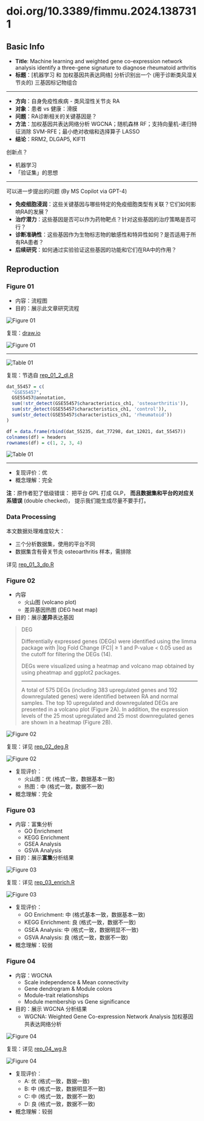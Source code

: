 # doi.org/10.3389/fimmu.2024.1387311

## Basic Info

* **Title**: Machine learning and weighted gene co-expression network analysis identify a three-gene signature to diagnose rheumatoid arthritis
* **标题**：[机器学习 和 加权基因共表达网络] 分析识别出一个 (用于诊断类风湿关节炎的) 三基因标记物组合

---

* **方向**：自身免疫性疾病 - 类风湿性关节炎 RA
* **对象**：患者 vs 健康：滑膜
* **问题**：RA诊断相关的关键基因是？
* **方法**：加权基因共表达网络分析 WGCNA；随机森林 RF；支持向量机-递归特征消除 SVM-RFE；最小绝对收缩和选择算子 LASSO
* **结论**：RRM2, DLGAP5, KIF11


创新点？

* 机器学习
* 「验证集」的思想

---

可以进一步提出的问题 (By MS Copilot via GPT-4)

* **免疫细胞浸润**：这些关键基因与哪些特定的免疫细胞类型有关联？它们如何影响RA的发展？
* **治疗潜力**：这些基因是否可以作为药物靶点？针对这些基因的治疗策略是否可行？
* **诊断准确性**：这些基因作为生物标志物的敏感性和特异性如何？是否适用于所有RA患者？
* **后续研究**：如何通过实验验证这些基因的功能和它们在RA中的作用？

## Reproduction

### Figure 01

* 内容：流程图
* 目的：展示此文章研究流程

![Figure 01](res/fig01.jpg)

复现：[draw.io](https://app.diagrams.net/)


![Figure 01](res/rep01.jpg)

---

![Table 01](res/fig01_tab.jpg)

复现：节选自 [rep_01_2_dl.R](rep_01_2_dl.R)

```r
dat_55457 = c(
  "GSE55457",
  GSE55457@annotation,
  sum(!str_detect(GSE55457$characteristics_ch1, 'osteoarthritis')),
  sum(str_detect(GSE55457$characteristics_ch1, 'control')),
  sum(str_detect(GSE55457$characteristics_ch1, 'rheumatoid'))
)

df = data.frame(rbind(dat_55235, dat_77298, dat_12021, dat_55457))
colnames(df) = headers
rownames(df) = c(1, 2, 3, 4)
```

![Table 01](res/rep01_tab.jpg)

---

* 复现评价：优
* 概念理解：完全

**注**：原作者犯了低级错误：
把平台 GPL 打成 GLP，
**而且数据集和平台的对应关系错误** (double checked)，
提示我们能生成尽量不要手打。

### Data Processing

本文数据处理难度较大：
* 三个分析数据集，使用的平台不同
* 数据集含有骨关节炎 osteoarthritis 样本，需排除

详见 [rep_01_3_dp.R](rep_01_3_dp.R)

### Figure 02

* 内容
  * 火山图 (volcano plot)
  * 差异基因热图 (DEG heat map)
* 目的：展示**差异**表达基因

> DEG
> 
> Differentially expressed genes (DEGs) were identified using the limma package with |log Fold Change (FC)| ≥ 1 and P-value < 0.05 used as the cutoff for filtering the DEGs (14).
> 
> DEGs were visualized using a heatmap and volcano map obtained by using pheatmap and ggplot2 packages.
> 
> ---
> 
> A total of 575 DEGs (including 383 upregulated genes and 192 downregulated genes) were identified between RA and normal samples. The top 10 upregulated and downregulated DEGs are presented in a volcano plot (Figure 2A). In addition, the expression levels of the 25 most upregulated and 25 most downregulated genes are shown in a heatmap (Figure 2B).

![Figure 02](res/fig02.jpg)

复现：详见 [rep_02_deg.R](rep_02_deg.R)

![Figure 02](res/rep02.jpg)

* 复现评价：
  * 火山图：优 (格式一致，数据基本一致)
  * 热图：中 (格式一致，数据不一致)
* 概念理解：完全

### Figure 03

* 内容：富集分析
  * GO Enrichment
  * KEGG Enrichment
  * GSEA Analysis
  * GSVA Analysis
* 目的：展示**富集**分析结果

![Figure 03](res/fig03.jpg)

复现：详见 [rep_03_enrich.R](rep_03_enrich.R)

![Figure 03](res/rep03.jpg)

* 复现评价：
  * GO Enrichment: 中 (格式基本一致，数据基本一致)
  * KEGG Enrichment: 良 (格式一致，数据不一致)
  * GSEA Analysis: 中 (格式一致，数据明显不一致)
  * GSVA Analysis: 良 (格式一致，数据不一致)
* 概念理解：较弱

### Figure 04

* 内容：WGCNA
  * Scale independence & Mean connectivity
  * Gene dendrogram & Module colors
  * Module-trait relationships
  * Module membership vs Gene significance
* 目的：展示 WGCNA 分析结果
  * WGCNA: Weighted Gene Co-expression Network Analysis 加权基因共表达网络分析

![Figure 04](res/fig04.jpg)

复现：详见 [rep_04_wg.R](rep_04_wg.R)

![Figure 04](res/rep04.jpg)

* 复现评价：
  * A: 优 (格式一致，数据一致)
  * B: 中 (格式一致，数据明显不一致)
  * C: 中 (格式一致，数据不一致)
  * D: 良 (格式一致，数据不一致)
* 概念理解：较弱
